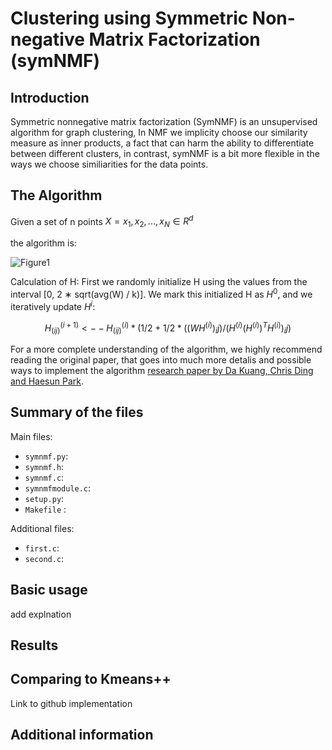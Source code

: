 # Clustering using Symmetric Non-negative Matrix Factorization (symNMF)


## Introduction 

Symmetric nonnegative matrix factorization (SymNMF) is an unsupervised algorithm for graph clustering, 
In NMF we implicity choose our similarity measure as inner products, a fact that can harm the ability to differentiate between different clusters, in contrast, symNMF is a bit more flexible in the ways we choose similiarities for the data points.

## The Algorithm


Given a set of n points 
$X = x_1, x_2, . . . , x_N \in R^d$

the algorithm is:

![Figure1](https://github.com/EladShaba/SymmNMF/blob/main/SymNMF%20algorithm.jpg)

Calculation of H:
First we randomly initialize H using the values from the interval [0, 2 ∗ sqrt(avg(W) / k)].
We mark this initialized H as $H^0$, and we iteratively update $H^i$:

$$H^(i+1)_(ij) <-- H^(i)_(ij) * (1/2 + 1/2 * ((WH^(i))_ij) /(H^(i) (H^(i))^T H^(i))_ij )$$

For a more complete understanding of the algorithm, we highly recommend reading the original paper, that goes into much more detalis and possible ways to implement the algorithm [research paper by Da Kuang, Chris Ding and Haesun Park](https://faculty.cc.gatech.edu/~hpark/papers/DaDingParkSDM12.pdf).

## Summary of the files

Main files:
* `symnmf.py`:
* `symnmf.h`:
* `symnmf.c`:
* `symnmfmodule.c`:
* `setup.py`:
* `Makefile` :
  
Additional files:
* `first.c`:
* `second.c`:

## Basic usage 
add explnation

## Results 


## Comparing to Kmeans++

Link to github implementation


## Additional information

